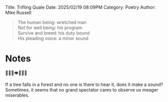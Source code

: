 Title: Trifling Quale
Date: 2025/02/19 08:09PM
Category: Poetry
Author: Mike Russell

> The human being: wretched man<br>
Not for well being: his program<br>
Survive and breed: his duty bound<br>
His pleading voice: a minor sound

# Notes

🌳🌳🌳👁️🌳🌳🌳

If a tree falls in a forest and no one is there to hear it, does it make a sound? Sometimes, it seems that no grand spectator cares to observe us meager miserables.
